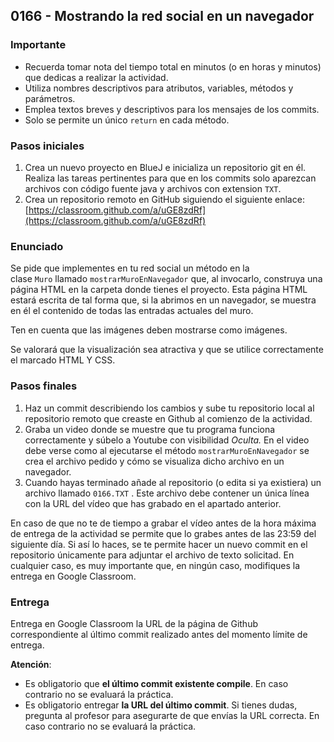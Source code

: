 ## 0166 - Mostrando la red social en un navegador

### **Importante**

- Recuerda tomar nota del tiempo total en minutos (o en horas y minutos) que dedicas a realizar la actividad.
- Utiliza nombres descriptivos para atributos, variables, métodos y parámetros.
- Emplea textos breves y descriptivos para los mensajes de los commits.
- Solo se permite un único `return` en cada método.

### Pasos iniciales

1. Crea un nuevo proyecto en BlueJ e inicializa un repositorio git en él. Realiza las tareas pertinentes para que en los commits solo aparezcan archivos con código fuente java y archivos con extension `TXT`.
2. Crea un repositorio remoto en GitHub siguiendo el siguiente enlace:
[https://classroom.github.com/a/uGE8zdRf](https://classroom.github.com/a/uGE8zdRf)

### Enunciado

Se pide que implementes en tu red social un método en la clase `Muro` llamado `mostrarMuroEnNavegador` que, al invocarlo, construya una página HTML en la carpeta donde tienes el proyecto. Esta página HTML estará escrita de tal forma que, si la abrimos en un navegador, se muestra en él el contenido de todas las entradas actuales del muro.

Ten en cuenta que las imágenes deben mostrarse como imágenes.

Se valorará que la visualización sea atractiva y que se utilice correctamente el marcado HTML Y CSS.

### Pasos finales

1. Haz un commit describiendo los cambios y sube tu repositorio local al repositorio remoto que creaste en Github al comienzo de la actividad.
2. Graba un video donde se muestre que tu programa funciona correctamente y súbelo a Youtube con visibilidad *Oculta.* En el video debe verse como al ejecutarse el método `mostrarMuroEnNavegador` se crea el archivo pedido y cómo se visualiza dicho archivo en un navegador.
3. Cuando hayas terminado añade al repositorio (o edita si ya existiera) un archivo llamado `0166.TXT` . Este archivo debe contener un única línea con la URL del vídeo que has grabado en el apartado anterior. 

En caso de que no te de tiempo a grabar el vídeo antes de la hora máxima de entrega de la actividad se permite que lo grabes antes de las 23:59 del siguiente día. Si así lo haces, se te permite hacer un nuevo commit en el repositorio únicamente para adjuntar el archivo de texto solicitad. En cualquier caso, es muy importante que, en ningún caso, modifiques la entrega en Google Classroom.

### Entrega

Entrega en Google Classroom la URL de la página de Github correspondiente al último commit realizado antes del momento límite de entrega. 

**Atención**:

- Es obligatorio que **el último commit existente compile**. En caso contrario no se evaluará la práctica.
- Es obligatorio entregar **la URL del último commit**. Si tienes dudas, pregunta al profesor para asegurarte de que envías la URL correcta. En caso contrario no se evaluará la práctica.
